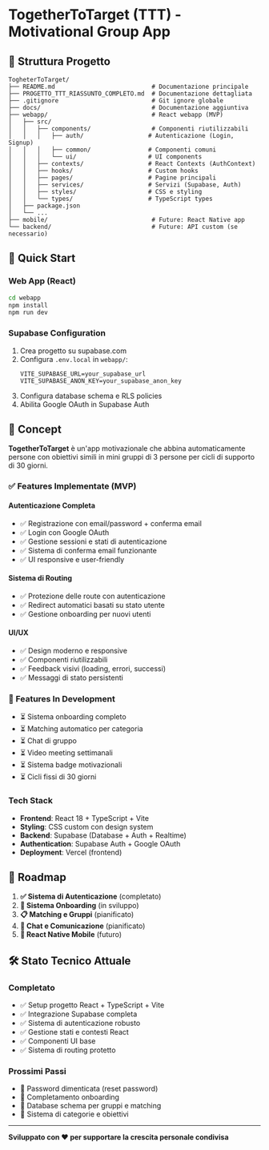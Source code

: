 # TogetherToTarget (TTT) - Motivational Group App

## 📁 Struttura Progetto

```
TogheterToTarget/
├── README.md                           # Documentazione principale
├── PROGETTO_TTT_RIASSUNTO_COMPLETO.md  # Documentazione dettagliata
├── .gitignore                          # Git ignore globale
├── docs/                               # Documentazione aggiuntiva
├── webapp/                             # React webapp (MVP)
│   ├── src/
│   │   ├── components/                 # Componenti riutilizzabili
│   │   │   ├── auth/                  # Autenticazione (Login, Signup)
│   │   │   ├── common/                # Componenti comuni
│   │   │   └── ui/                    # UI components
│   │   ├── contexts/                  # React Contexts (AuthContext)
│   │   ├── hooks/                     # Custom hooks
│   │   ├── pages/                     # Pagine principali
│   │   ├── services/                  # Servizi (Supabase, Auth)
│   │   ├── styles/                    # CSS e styling
│   │   └── types/                     # TypeScript types
│   ├── package.json
│   └── ...
├── mobile/                             # Future: React Native app
└── backend/                            # Future: API custom (se necessario)
```

## 🚀 Quick Start

### Web App (React)

```bash
cd webapp
npm install
npm run dev
```

### Supabase Configuration

1. Crea progetto su supabase.com
2. Configura `.env.local` in `webapp/`:
   ```
   VITE_SUPABASE_URL=your_supabase_url
   VITE_SUPABASE_ANON_KEY=your_supabase_anon_key
   ```
3. Configura database schema e RLS policies
4. Abilita Google OAuth in Supabase Auth

## 🎯 Concept

**TogetherToTarget** è un'app motivazionale che abbina automaticamente persone con obiettivi simili in mini gruppi di 3 persone per cicli di supporto di 30 giorni.

### ✅ Features Implementate (MVP)

#### Autenticazione Completa
- ✅ Registrazione con email/password + conferma email
- ✅ Login con Google OAuth
- ✅ Gestione sessioni e stati di autenticazione
- ✅ Sistema di conferma email funzionante
- ✅ UI responsive e user-friendly

#### Sistema di Routing
- ✅ Protezione delle route con autenticazione
- ✅ Redirect automatici basati su stato utente
- ✅ Gestione onboarding per nuovi utenti

#### UI/UX
- ✅ Design moderno e responsive
- ✅ Componenti riutilizzabili
- ✅ Feedback visivi (loading, errori, successi)
- ✅ Messaggi di stato persistenti

### 🔄 Features In Development

- ⏳ Sistema onboarding completo
- ⏳ Matching automatico per categoria
- ⏳ Chat di gruppo
- ⏳ Video meeting settimanali
- ⏳ Sistema badge motivazionali
- ⏳ Cicli fissi di 30 giorni

### Tech Stack

- **Frontend**: React 18 + TypeScript + Vite
- **Styling**: CSS custom con design system
- **Backend**: Supabase (Database + Auth + Realtime)
- **Authentication**: Supabase Auth + Google OAuth
- **Deployment**: Vercel (frontend)

## 📱 Roadmap

1. **✅ Sistema di Autenticazione** (completato)
2. **🔄 Sistema Onboarding** (in sviluppo)
3. **📋 Matching e Gruppi** (pianificato)
4. **💬 Chat e Comunicazione** (pianificato)
5. **📱 React Native Mobile** (futuro)

## 🛠️ Stato Tecnico Attuale

### Completato
- ✅ Setup progetto React + TypeScript + Vite
- ✅ Integrazione Supabase completa
- ✅ Sistema di autenticazione robusto
- ✅ Gestione stati e contesti React
- ✅ Componenti UI base
- ✅ Sistema di routing protetto

### Prossimi Passi
- 🔧 Password dimenticata (reset password)
- 🔧 Completamento onboarding
- 🔧 Database schema per gruppi e matching
- 🔧 Sistema di categorie e obiettivi

---

**Sviluppato con ❤️ per supportare la crescita personale condivisa**
